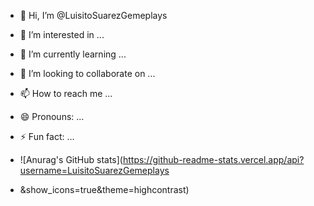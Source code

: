 - 👋 Hi, I’m @LuisitoSuarezGemeplays
- 👀 I’m interested in ...
- 🌱 I’m currently learning ...
- 💞️ I’m looking to collaborate on ...
- 📫 How to reach me ...
- 😄 Pronouns: ...
- ⚡ Fun fact: ...

- ![Anurag's GitHub stats](https://github-readme-stats.vercel.app/api?username=LuisitoSuarezGemeplays
- &show_icons=true&theme=highcontrast)


